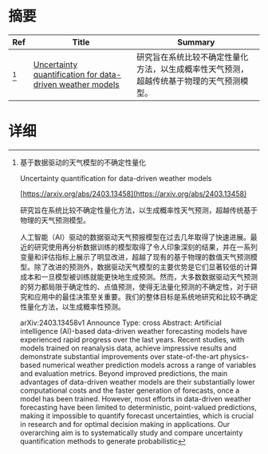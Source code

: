# 摘要

| Ref | Title | Summary |
| --- | --- | --- |
| [^1] | [Uncertainty quantification for data-driven weather models](https://arxiv.org/abs/2403.13458) | 研究旨在系统比较不确定性量化方法，以生成概率性天气预测，超越传统基于物理的天气预测模型。 |

# 详细

[^1]: 基于数据驱动的天气模型的不确定性量化

    Uncertainty quantification for data-driven weather models

    [https://arxiv.org/abs/2403.13458](https://arxiv.org/abs/2403.13458)

    研究旨在系统比较不确定性量化方法，以生成概率性天气预测，超越传统基于物理的天气预测模型。

    

    人工智能（AI）驱动的数据驱动天气预报模型在过去几年取得了快速进展。最近的研究使用再分析数据训练的模型取得了令人印象深刻的结果，并在一系列变量和评估指标上展示了明显改进，超越了现有的基于物理的数值天气预测模型。除了改进的预测外，数据驱动天气模型的主要优势是它们显著较低的计算成本和一旦模型被训练就能更快地生成预测。然而，大多数数据驱动天气预测的努力都局限于确定性的、点值预测，使得无法量化预测的不确定性，对于研究和应用中的最佳决策至关重要。我们的整体目标是系统地研究和比较不确定性量化方法，以生成概率性预测。

    arXiv:2403.13458v1 Announce Type: cross  Abstract: Artificial intelligence (AI)-based data-driven weather forecasting models have experienced rapid progress over the last years. Recent studies, with models trained on reanalysis data, achieve impressive results and demonstrate substantial improvements over state-of-the-art physics-based numerical weather prediction models across a range of variables and evaluation metrics. Beyond improved predictions, the main advantages of data-driven weather models are their substantially lower computational costs and the faster generation of forecasts, once a model has been trained. However, most efforts in data-driven weather forecasting have been limited to deterministic, point-valued predictions, making it impossible to quantify forecast uncertainties, which is crucial in research and for optimal decision making in applications. Our overarching aim is to systematically study and compare uncertainty quantification methods to generate probabilistic 
    

